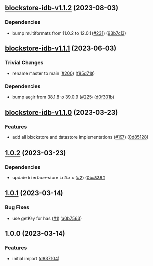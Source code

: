 ## [blockstore-idb-v1.1.2](https://github.com/ipfs/js-stores/compare/blockstore-idb-v1.1.1...blockstore-idb-v1.1.2) (2023-08-03)


### Dependencies

* bump multiformats from 11.0.2 to 12.0.1 ([#231](https://github.com/ipfs/js-stores/issues/231)) ([93b7c13](https://github.com/ipfs/js-stores/commit/93b7c13d0dd0508b04bae2ac5a9fb9c265fc5589))

## [blockstore-idb-v1.1.1](https://github.com/ipfs/js-stores/compare/blockstore-idb-v1.1.0...blockstore-idb-v1.1.1) (2023-06-03)


### Trivial Changes

* rename master to main ([#200](https://github.com/ipfs/js-stores/issues/200)) ([f85d719](https://github.com/ipfs/js-stores/commit/f85d719b711cd60237bdaa6a0bcd418e69a98598))


### Dependencies

* bump aegir from 38.1.8 to 39.0.9 ([#225](https://github.com/ipfs/js-stores/issues/225)) ([d0f301b](https://github.com/ipfs/js-stores/commit/d0f301b1243a0f4f692011449567b51b2706e70f))

## [blockstore-idb-v1.1.0](https://github.com/ipfs/js-stores/compare/blockstore-idb-v1.0.2...blockstore-idb-v1.1.0) (2023-03-23)


### Features

* add all blockstore and datastore implementations ([#197](https://github.com/ipfs/js-stores/issues/197)) ([0d85128](https://github.com/ipfs/js-stores/commit/0d851286d48c357b07df3f7419c1e903ed0e7fac))

## [1.0.2](https://github.com/ipfs/js-blockstore-idb/compare/v1.0.1...v1.0.2) (2023-03-23)


### Dependencies

* update interface-store to 5.x.x ([#2](https://github.com/ipfs/js-blockstore-idb/issues/2)) ([0bc838f](https://github.com/ipfs/js-blockstore-idb/commit/0bc838f082483861bc9ebe4bd0272fc746724ccf))

## [1.0.1](https://github.com/ipfs/js-blockstore-idb/compare/v1.0.0...v1.0.1) (2023-03-14)


### Bug Fixes

* use getKey for has ([#1](https://github.com/ipfs/js-blockstore-idb/issues/1)) ([a0b7563](https://github.com/ipfs/js-blockstore-idb/commit/a0b75638655a55270cea7eff6df43e06d086b538))

## 1.0.0 (2023-03-14)


### Features

* initial import ([d837104](https://github.com/ipfs/js-blockstore-idb/commit/d837104d2213a5914ab3dc3e8e4c022a69f7003f))
